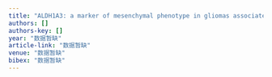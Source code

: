 ```yaml
---
title: "ALDH1A3: a marker of mesenchymal phenotype in gliomas associated with cell invasion"
authors: []
authors-key: []
year: "数据暂缺"
article-link: "数据暂缺"
venue: "数据暂缺"
bibex: "数据暂缺"
---
```

